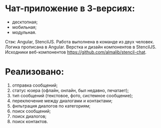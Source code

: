

# Чат-приложение в 3-версиях:

- десктопная;
- мобильная;
- модульная.

Стэк: Angular, StencilJS. Работа выполнена в команде из двух человек. Логика прописана в Angular. Верстка и дизайн компонентов в StencilJS. Исходники веб-компонентов https://github.com/almalib/stencil-chat.

# Реализовано:

1. отправка сообщений;
2. статус юзера (офлайн, онлайн, был недавно, печатает);
3. тип сообщений (текстовое, фото, системное сообщение);
4. переключение между диалогами и контактами;
5. фильтрация диалогов по категориям;
6. поиск сообщений;
7. поиск диалогов;
8. поиск контактов.



